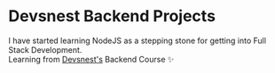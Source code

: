 # Devsnest Backend Projects

<p>I have started learning NodeJS as a stepping stone for getting into Full Stack Development. </br>
Learning from <a href="https://devsnest.in" target="_blank">Devsnest's</a> Backend Course ✨
</p>

